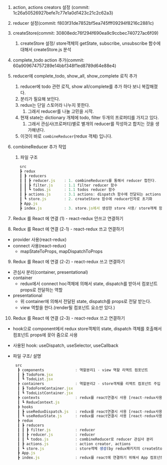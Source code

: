 1. action, actions creators 설정 (commit: 1c26a50526927befe7c77e1a0d1423c21c2c62a3)
2. reducer 설정(commit: f803f31de7852bf5ea745fff09294f8216c2881c)
3. createStore(commit: 30808edc76f294f690ea9c9ccbec740727ac6f09)
   1. createStore 설정/ store객체의 getState, subscribe, unsubscribe 함수에 대해서 createStore.js 분석
4. complete_todo action 추가(commit: 60a909674757289e14bbf348f1ed8789d64e88e4)
5. reducer에 complete_todo, show_all, show_complete 로직 추가
   1. reducer에 todo 관련 로직, show all/complete를 추가 하다 보니 복잡해졌다.
   2. 분리가 필요해 보인다.
   3. redux는 단일 스토어라 나누지 못한다.
      1. 그래서 reducer를 나눌 고민을 시작.
   4. 현재 state는 dictionary 개체에 todo, filter 두개의 프로퍼티를 가지고 있다.
      1. 그래서 관심사(프로퍼티)별로 별개의 reducer를 작성하고 합치는 것을 생가해낸다.
   5. 이것이 바로 `combineReducer`(redux 객체) 입니다.
6. combineReducer 추가 작업
   1. 파일 구조

   ```js
      src
      ┣ redux
      ┃ ┣ reducers
      ┃ ┃ ┣ reducer.js    : 1. combineReducers를 통해서 reducer 합친다.
      ┃ ┃ ┣ filter.js     : 1.1 filter reducer 함수
      ┃ ┃ ┗ todos.js      : 1.1 todos reducer 함수
      ┃ ┣ actions.js      : 3.1 actions: dispatch 함수에 전달되는 actions
      ┃ ┗ store.js        : 2. createStore 함수에 reducer인자로 초기화
      ┣ App.js
      ┣ index.js          : 3. store.js에서 생성한 store 사용/ store객체 함수 dispatch로 redux store state update
   ```

7. Redux 를 React 에 연결 (1) - react-redux 안쓰고 연결하기
8. Redux 를 React 에 연결 (2-1) - react-redux 쓰고 연결하기

* provider 사용(react-redux)
* connect 사용(react-redux)
  * mapStateToProps, mapDispatchToProps

9. Redux 를 React 에 연결 (2-2) - react-redux 쓰고 연결하기

* 관심사 분리(container, presentational)
* container
  * redux에서 connect hoc객체에 의해서 state, dispatch를 받아서 컴포넌트 props로 전달하는 역할
* presentational
  * 위 container에 의해서 전달된 state, dispatch를 props로 전달 받는다.
  * view 역할을 한다.(render될 컴포넌트 요소만 있다.)

10. Redux 를 React 에 연결 (2-3) - react-redux 쓰고 연결하기

* hook으로 component에서 redux store객체의 state, dispatch 객체를 호출해서 컴포넌트 props에 꽂아 줌으로 사용
* 사용된 hook: useDispatch, useSelector, useCallback
* 파일 구조/ 설명

  ```js
   src
    ┣ components              : 역할분리1 - view 역할 리액트 컴포넌트
    ┃ ┣ TodoForm.jsx
    ┃ ┗ TodoList.jsx
    ┣ containers              : 역할분리2 - store객체를 리액트 컴포넌트 주입
    ┃ ┣ TodoFormContainer.jsx
    ┃ ┗ TodoListContainer.jsx
    ┣ contexts                : redux를 react연결시 사용 [react-redux사용X]
    ┃ ┗ ReduxContext.js
    ┣ hooks
    ┃ ┣ useReduxDispatch.js   : redux를 react연결시 사용 [react-redux사용X] - store객체의 dispatch 함수 가져올때 
    ┃ ┗ useReduxState.js      : redux를 react연결시 사용 [react-redux사용X] - store객체의 state 값 가져올때 
    ┣ redux
    ┃ ┣ reducers
    ┃ ┃ ┣ filter.js           : reducer
    ┃ ┃ ┣ reducer.js          : reducer
    ┃ ┃ ┗ todos.js            : combineReducer로 reducer 관심사 분리
    ┃ ┣ actions.js            : action creator, actions 
    ┃ ┗ store.js              : store객체 생성(by redux패키지의 createStore함수에 reducer 주입)
    ┣ App.js                  
    ┣ index.js                : redux를 react에 연결하기 위해서 App 컴포넌트를 감싼다.
  ```
